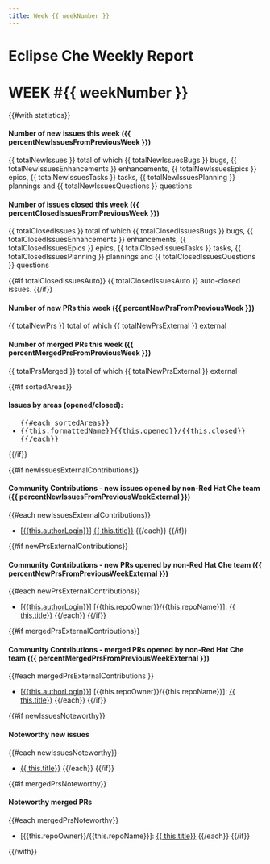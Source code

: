 ```yaml
---
title: Week {{ weekNumber }}
---
```


# Eclipse Che Weekly Report

# WEEK #{{ weekNumber }}

{{#with statistics}}

#### Number of new issues this week ({{ percentNewIssuesFromPreviousWeek }})

{{ totalNewIssues }} total of which {{ totalNewIssuesBugs }} bugs, {{ totalNewIssuesEnhancements }} enhancements, {{ totalNewIssuesEpics }} epics, {{ totalNewIssuesTasks }} tasks, {{ totalNewIssuesPlanning }} plannings and {{ totalNewIssuesQuestions }} questions


#### Number of issues closed this week ({{ percentClosedIssuesFromPreviousWeek }})

{{ totalClosedIssues }} total of which {{ totalClosedIssuesBugs }} bugs, {{ totalClosedIssuesEnhancements }} enhancements, {{ totalClosedIssuesEpics }} epics, {{ totalClosedIssuesTasks }} tasks, {{ totalClosedIssuesPlanning }} plannings and {{ totalClosedIssuesQuestions }} questions

{{#if totalClosedIssuesAuto}}
{{ totalClosedIssuesAuto }} auto-closed issues.
{{/if}}

#### Number of new PRs this week ({{ percentNewPrsFromPreviousWeek }})

{{ totalNewPrs }} total of which {{ totalNewPrsExternal }} external


#### Number of merged PRs this week ({{ percentMergedPrsFromPreviousWeek }})

{{ totalPrsMerged }} total of which {{ totalNewPrsExternal }} external


{{#if sortedAreas}}
#### Issues by areas (opened/closed):
<ul style='font-family: monospace'>
{{#each sortedAreas}}
  <li>{{this.formattedName}}{{this.opened}}/{{this.closed}}</li>
{{/each}}
</ul>
{{/if}}

{{#if newIssuesExternalContributions}}
#### Community Contributions - new issues opened by non-Red Hat Che team ({{ percentNewIssuesFromPreviousWeekExternal }})

{{#each newIssuesExternalContributions}}
 - [[{{this.authorLogin}}]({{this.authorUrl}})] [{{ this.title}}]({{this.url}})
{{/each}}
{{/if}}

{{#if newPrsExternalContributions}}
#### Community Contributions - new PRs opened by non-Red Hat Che team ({{ percentNewPrsFromPreviousWeekExternal }})

{{#each newPrsExternalContributions}}
- [[{{this.authorLogin}}]({{this.authorUrl}})] [{{this.repoOwner}}/{{this.repoName}}]: [{{ this.title}}]({{this.url}})
{{/each}}
{{/if}}

{{#if mergedPrsExternalContributions}}
#### Community Contributions - merged PRs opened by non-Red Hat Che team ({{ percentMergedPrsFromPreviousWeekExternal }})

{{#each mergedPrsExternalContributions }}
- [[{{this.authorLogin}}]({{this.authorUrl}})] [{{this.repoOwner}}/{{this.repoName}}]: [{{ this.title}}]({{this.url}})
{{/each}}
{{/if}}

{{#if newIssuesNoteworthy}}
#### Noteworthy new issues

{{#each newIssuesNoteworthy}}
- [{{ this.title}}]({{this.url}})
{{/each}}
{{/if}}

{{#if mergedPrsNoteworthy}}
#### Noteworthy merged PRs

{{#each mergedPrsNoteworthy}}
- [{{this.repoOwner}}/{{this.repoName}}]: [{{ this.title}}]({{this.url}})
{{/each}}
{{/if}}

{{/with}}
